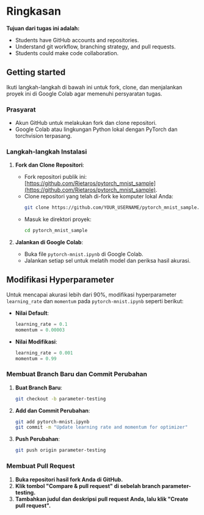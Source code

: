 # Ringkasan

**Tujuan dari tugas ini adalah:**
- Students have GitHub accounts and repositories.
- Understand git workflow, branching strategy, and pull requests.
- Students could make code collaboration.

## Getting started

Ikuti langkah-langkah di bawah ini untuk fork, clone, dan menjalankan proyek ini di Google Colab agar memenuhi persyaratan tugas.

### Prasyarat

- Akun GitHub untuk melakukan fork dan clone repositori.
- Google Colab atau lingkungan Python lokal dengan PyTorch dan torchvision terpasang.

### Langkah-langkah Instalasi

1. **Fork dan Clone Repositori**:
   - Fork repositori publik ini: [https://github.com/Rietaros/pytorch_mnist_sample](https://github.com/Rietaros/pytorch_mnist_sample).
   - Clone repositori yang telah di-fork ke komputer lokal Anda:
     ```bash
     git clone https://github.com/YOUR_USERNAME/pytorch_mnist_sample.git
     ```
   - Masuk ke direktori proyek:
     ```bash
     cd pytorch_mnist_sample
     ```

2. **Jalankan di Google Colab**:
   - Buka file `pytorch-mnist.ipynb` di Google Colab.
   - Jalankan setiap sel untuk melatih model dan periksa hasil akurasi.

## Modifikasi Hyperparameter

Untuk mencapai akurasi lebih dari 90%, modifikasi hyperparameter `learning_rate` dan `momentum` pada `pytorch-mnist.ipynb` seperti berikut:

- **Nilai Default**:
  ```python
  learning_rate = 0.1
  momentum = 0.00003

- **Nilai Modifikasi**:
  ```python
  learning_rate = 0.001
  momentum = 0.99

### Membuat Branch Baru dan Commit Perubahan

1. **Buat Branch Baru**:
     ```bash
     git checkout -b parameter-testing
     ```
2. **Add dan Commit Perubahan**:
     ```bash
     git add pytorch-mnist.ipynb
     git commit -m "Update learning rate and momentum for optimizer"
     ```
3. **Push Perubahan**:
     ```bash
     git push origin parameter-testing
     ```

### Membuat Pull Request

1. **Buka repositori hasil fork Anda di GitHub.**
2. **Klik tombol "Compare & pull request" di sebelah branch parameter-testing.**
3. **Tambahkan judul dan deskripsi pull request Anda, lalu klik "Create pull request".**
